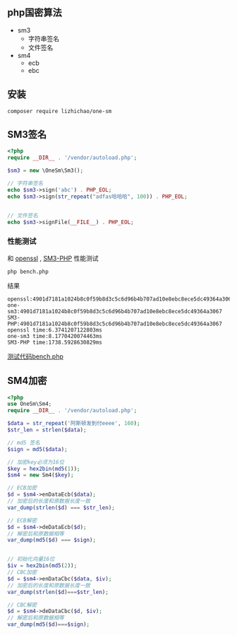 ## php国密算法

- sm3
    - 字符串签名
    - 文件签名
- sm4
    - ecb
    - ebc


## 安装

```shell 
composer require lizhichao/one-sm
``` 

## SM3签名
```php
<?php
require __DIR__ . '/vendor/autoload.php';

$sm3 = new \OneSm\Sm3();

// 字符串签名
echo $sm3->sign('abc') . PHP_EOL;
echo $sm3->sign(str_repeat("adfas哈哈哈", 100)) . PHP_EOL;


// 文件签名
echo $sm3->signFile(__FILE__) . PHP_EOL;
```
### 性能测试
和 [openssl](https://github.com/openssl/openssl) , [SM3-PHP](https://github.com/DongyunLee/SM3-PHP) 性能测试

```shell
php bench.php
```
结果
```
openssl:4901d7181a1024b8c0f59b8d3c5c6d96b4b707ad10e8ebc8ece5dc49364a3067
one-sm3:4901d7181a1024b8c0f59b8d3c5c6d96b4b707ad10e8ebc8ece5dc49364a3067
SM3-PHP:4901d7181a1024b8c0f59b8d3c5c6d96b4b707ad10e8ebc8ece5dc49364a3067
openssl time:6.3741207122803ms
one-sm3 time:8.1770420074463ms
SM3-PHP time:1738.5928630829ms

```
[测试代码bench.php](https://github.com/lizhichao/sm/blob/master/bench.php)


## SM4加密

```php
<?php
use OneSm\Sm4;
require __DIR__ . '/vendor/autoload.php';

$data = str_repeat('阿斯顿发到付eeee', 160);
$str_len = strlen($data);

// md5 签名
$sign = md5($data);

// 加密key必须为16位
$key = hex2bin(md5(1));
$sm4 = new Sm4($key);

// ECB加密
$d = $sm4->enDataEcb($data);
// 加密后的长度和原数据长度一致
var_dump(strlen($d) === $str_len);

// ECB解密
$d = $sm4->deDataEcb($d);
// 解密后和原数据相等
var_dump(md5($d) === $sign);


// 初始化向量16位
$iv = hex2bin(md5(2));
// CBC加密
$d = $sm4->enDataCbc($data, $iv);
// 加密后的长度和原数据长度一致
var_dump(strlen($d)===$str_len);

// CBC解密
$d = $sm4->deDataCbc($d, $iv);
// 解密后和原数据相等
var_dump(md5($d)===$sign);

```
